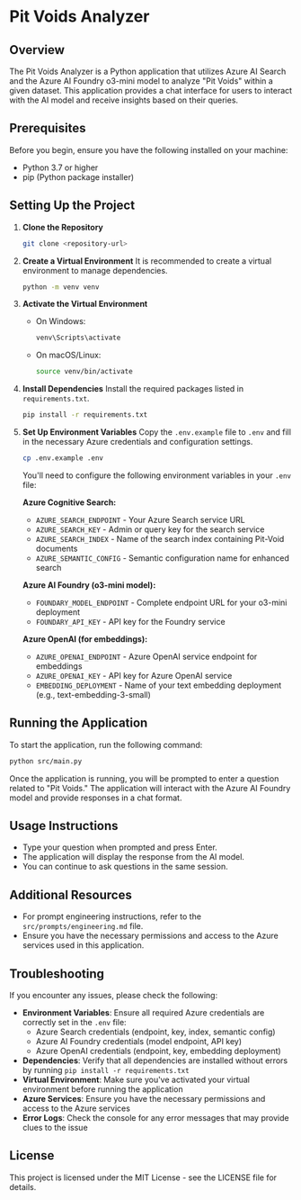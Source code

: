 # Pit Voids Analyzer

## Overview
The Pit Voids Analyzer is a Python application that utilizes Azure AI Search and the Azure AI Foundry o3-mini model to analyze "Pit Voids" within a given dataset. This application provides a chat interface for users to interact with the AI model and receive insights based on their queries.

## Prerequisites
Before you begin, ensure you have the following installed on your machine:
- Python 3.7 or higher
- pip (Python package installer)

## Setting Up the Project

1. **Clone the Repository**
   ```bash
   git clone <repository-url>
   ```

2. **Create a Virtual Environment**
   It is recommended to create a virtual environment to manage dependencies.
   ```bash
   python -m venv venv
   ```

3. **Activate the Virtual Environment**
   - On Windows:
     ```bash
     venv\Scripts\activate
     ```
   - On macOS/Linux:
     ```bash
     source venv/bin/activate
     ```

4. **Install Dependencies**
   Install the required packages listed in `requirements.txt`.
   ```bash
   pip install -r requirements.txt
   ```

5. **Set Up Environment Variables**
   Copy the `.env.example` file to `.env` and fill in the necessary Azure credentials and configuration settings.
   ```bash
   cp .env.example .env
   ```
   
   You'll need to configure the following environment variables in your `.env` file:
   
   **Azure Cognitive Search:**
   - `AZURE_SEARCH_ENDPOINT` - Your Azure Search service URL
   - `AZURE_SEARCH_KEY` - Admin or query key for the search service
   - `AZURE_SEARCH_INDEX` - Name of the search index containing Pit-Void documents
   - `AZURE_SEMANTIC_CONFIG` - Semantic configuration name for enhanced search
   
   **Azure AI Foundry (o3-mini model):**
   - `FOUNDARY_MODEL_ENDPOINT` - Complete endpoint URL for your o3-mini deployment
   - `FOUNDARY_API_KEY` - API key for the Foundry service
   
   **Azure OpenAI (for embeddings):**
   - `AZURE_OPENAI_ENDPOINT` - Azure OpenAI service endpoint for embeddings
   - `AZURE_OPENAI_KEY` - API key for Azure OpenAI service
   - `EMBEDDING_DEPLOYMENT` - Name of your text embedding deployment (e.g., text-embedding-3-small)

## Running the Application

To start the application, run the following command:
```bash
python src/main.py
```

Once the application is running, you will be prompted to enter a question related to "Pit Voids." The application will interact with the Azure AI Foundry model and provide responses in a chat format.

## Usage Instructions

- Type your question when prompted and press Enter.
- The application will display the response from the AI model.
- You can continue to ask questions in the same session.

## Additional Resources

- For prompt engineering instructions, refer to the `src/prompts/engineering.md` file.
- Ensure you have the necessary permissions and access to the Azure services used in this application.

## Troubleshooting

If you encounter any issues, please check the following:
- **Environment Variables**: Ensure all required Azure credentials are correctly set in the `.env` file:
  - Azure Search credentials (endpoint, key, index, semantic config)
  - Azure AI Foundry credentials (model endpoint, API key)  
  - Azure OpenAI credentials (endpoint, key, embedding deployment)
- **Dependencies**: Verify that all dependencies are installed without errors by running `pip install -r requirements.txt`
- **Virtual Environment**: Make sure you've activated your virtual environment before running the application
- **Azure Services**: Ensure you have the necessary permissions and access to the Azure services
- **Error Logs**: Check the console for any error messages that may provide clues to the issue

## License

This project is licensed under the MIT License - see the LICENSE file for details.